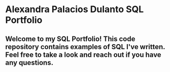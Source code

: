 # Alexandra Palacios Dulanto SQL Portfolio

## Welcome to my SQL Portfolio! This code repository contains examples of SQL I've written. Feel free to take a look and reach out if you have any questions.
